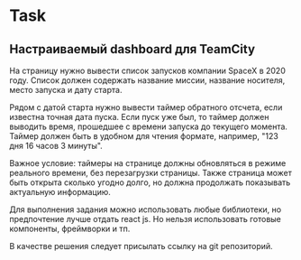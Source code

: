 # Task
## Настраиваемый dashboard для TeamCity

На страницу нужно вывести список запусков компании SpaceX в 2020 году. Список должен 
содержать название миссии, название носителя, место запуска и дату старта.

Рядом с датой старта нужно вывести таймер обратного отсчета, если известна точная дата пуска. Если пуск уже был, то 
таймер должен выводить время, прошедшее с времени запуска до текущего момента. Таймер должен быть в удобном для чтения 
формате, например, "123 дня 16 часов 3 минуты".

Важное условие: таймеры на странице должны обновляться в режиме реального времени, без перезагрузки страницы. Также 
страница может быть открыта сколько угодно долго, но должна продолжать показывать актуальную информацию.

Для выполнения задания можно использовать любые библиотеки, но предпочтение лучше отдать react js. Но нельзя 
использовать готовые компоненты, фреймворки и тп.

В качестве решения следует присылать ссылку на git репозиторий.